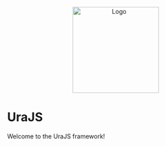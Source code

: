 <p align="center">
  <img src="./logo.png" alt="Logo" width="200">
</p>

# UraJS

Welcome to the UraJS framework!
